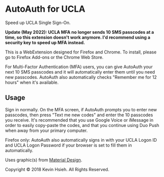 # AutoAuth for UCLA
Speed up UCLA Single Sign-On.

**Update (May 2022): UCLA MFA no longer sends 10 SMS passcodes at a time, so this extension doesn't work anymore. I'd recommend using a security key to speed up MFA instead.**

This is a WebExtension designed for Firefox and Chrome. To install, please go
to Firefox Add-ons or the Chrome Web Store.

For Multi-Factor Authentication (MFA) users, you can give AutoAuth your next 10
SMS passcodes and it will automatically enter them until you need new
passcodes. AutoAuth also automatically checks "Remember me for 12 hours" when
it's available.

## Usage

Sign in normally. On the MFA screen, if AutoAuth prompts you to enter new
passcodes, then press "Text me new codes" and enter the 10 passcodes you
receive. It's recommended that you use Google Voice or iMessage in order to
easily copy-paste the codes, and that you continue using Duo Push when away
from your primary computer.

Firefox only: AutoAuth also automatically signs in with your UCLA Logon ID and
UCLA Logon Password if your browser is set to fill them in automatically.

Uses graphic(s) from [Material Design](https://material.io/icons/).

Copyright © 2018 Kevin Hsieh. All Rights Reserved. 
